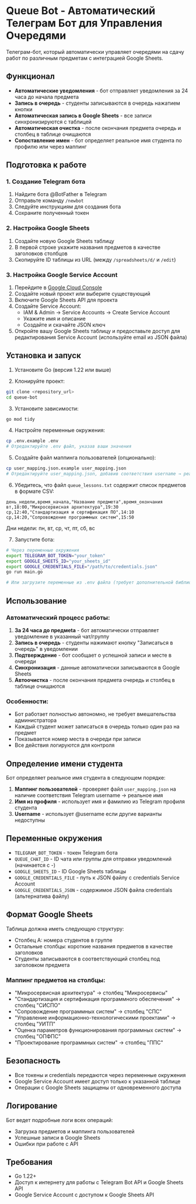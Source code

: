 # Queue Bot - Автоматический Телеграм Бот для Управления Очередями

Телеграм-бот, который автоматически управляет очередями на сдачу работ по различным предметам с интеграцией Google Sheets.

## Функционал

- **Автоматические уведомления** - бот отправляет уведомления за 24 часа до начала предмета
- **Запись в очередь** - студенты записываются в очередь нажатием кнопки
- **Автоматическая запись в Google Sheets** - все записи синхронизируются с таблицей
- **Автоматическая очистка** - после окончания предмета очередь и столбец в таблице очищаются
- **Сопоставление имен** - бот определяет реальное имя студента по профилю или через маппинг

## Подготовка к работе

### 1. Создание Telegram бота

1. Найдите бота @BotFather в Telegram
2. Отправьте команду `/newbot`
3. Следуйте инструкциям для создания бота
4. Сохраните полученный токен

### 2. Настройка Google Sheets

1. Создайте новую Google Sheets таблицу
2. В первой строке укажите названия предметов в качестве заголовков столбцов
3. Скопируйте ID таблицы из URL (между `/spreadsheets/d/` и `/edit`)

### 3. Настройка Google Service Account

1. Перейдите в [Google Cloud Console](https://console.cloud.google.com/)
2. Создайте новый проект или выберите существующий
3. Включите Google Sheets API для проекта
4. Создайте Service Account:
   - IAM & Admin → Service Accounts → Create Service Account
   - Укажите имя и описание
   - Создайте и скачайте JSON ключ
5. Откройте вашу Google Sheets таблицу и предоставьте доступ для редактирования Service Account (используйте email из JSON файла)

## Установка и запуск

1. Установите Go (версия 1.22 или выше)

2. Клонируйте проект:
```bash
git clone <repository_url>
cd queue-bot
```

3. Установите зависимости:
```bash
go mod tidy
```

4. Настройте переменные окружения:
```bash
cp .env.example .env
# Отредактируйте .env файл, указав ваши значения
```

5. Создайте файл маппинга пользователей (опционально):
```bash
cp user_mapping.json.example user_mapping.json
# Отредактируйте user_mapping.json, добавив соответствия username → реальное имя
```

6. Убедитесь, что файл `queue_lessons.txt` содержит список предметов в формате CSV:
```
день_недели,время_начала,"Название предмета",время_окончания
вт,18:00,"Микросервисная архитектура",19:30
ср,12:40,"Стандартизация и сертификация ПО",14:10
ср,14:20,"Сопровождение программных систем",15:50
```
Дни недели: пн, вт, ср, чт, пт, сб, вс

7. Запустите бота:
```bash
# Через переменные окружения
export TELEGRAM_BOT_TOKEN="your_token"
export GOOGLE_SHEETS_ID="your_sheets_id"
export GOOGLE_CREDENTIALS_FILE="/path/to/credentials.json"
go run main.go

# Или загрузите переменные из .env файла (требует дополнительной библиотеки)
```

## Использование

### Автоматический процесс работы:

1. **За 24 часа до предмeta** - бот автоматически отправляет уведомление в указанный чат/группу
2. **Запись в очередь** - студенты нажимают кнопку "Записаться в очередь" в уведомлении
3. **Подтверждение** - бот сообщает о успешной записи и месте в очереди
4. **Синхронизация** - данные автоматически записываются в Google Sheets
5. **Автоочистка** - после окончания предмета очередь и столбец в таблице очищаются

### Особенности:

- Бот работает полностью автономно, не требует вмешательства администратора
- Каждый студент может записаться в очередь только один раз на предмет
- Показывается номер места в очереди при записи
- Все действия логируются для контроля

## Определение имени студента

Бот определяет реальное имя студента в следующем порядке:

1. **Маппинг пользователей** - проверяет файл `user_mapping.json` на наличие соответствия Telegram username → реальное имя
2. **Имя из профиля** - использует имя и фамилию из Telegram профиля студента
3. **Username** - использует @username если другие варианты недоступны


## Переменные окружения

- `TELEGRAM_BOT_TOKEN` - токен Telegram бота
- `QUEUE_CHAT_ID` - ID чата или группы для отправки уведомлений (начинается с -)  
- `GOOGLE_SHEETS_ID` - ID Google Sheets таблицы
- `GOOGLE_CREDENTIALS_FILE` - путь к JSON файлу с credentials Service Account
- `GOOGLE_CREDENTIALS_JSON` - содержимое JSON файла credentials (альтернатива файлу)

## Формат Google Sheets

Таблица должна иметь следующую структуру:
- Столбец A: номера студентов в группе
- Остальные столбцы: короткие названия предметов в качестве заголовков
- Студенты записываются в соответствующий столбец под заголовком предмета

### Маппинг предметов на столбцы:
- "Микросервисная архитектура" → столбец "Микросервисы"
- "Стандартизация и сертификация программного обеспечения" → столбец "СИСПО"
- "Сопровождение программных систем" → столбец "СПС"
- "Управление информационно-технологическими проектами" → столбец "УИТП"
- "Оценка параметров функционирования программных систем" → столбец "ОПФПС"
- "Проектирование программных систем" → столбец "ППС"

## Безопасность

- Все токены и credentials передаются через переменные окружения
- Google Service Account имеет доступ только к указанной таблице
- Операции с Google Sheets защищены от одновременного доступа

## Логирование

Бот ведет подробные логи всех операций:
- Загрузка предметов и маппинга пользователей
- Успешные записи в Google Sheets
- Ошибки при работе с API

## Требования

- Go 1.22+
- Доступ к интернету для работы с Telegram Bot API и Google Sheets API
- Google Service Account с доступом к Google Sheets API